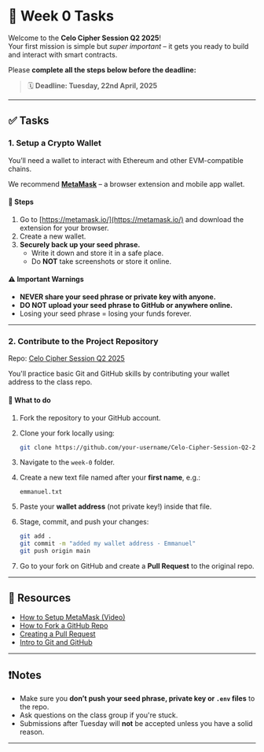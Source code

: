 # 🚀 Week 0 Tasks

Welcome to the **Celo Cipher Session Q2 2025**!  
Your first mission is simple but *super important* – it gets you ready to build and interact with smart contracts.

Please **complete all the steps below before the deadline:**

> 🗓️ **Deadline: Tuesday, 22nd April, 2025**

---

## ✅ Tasks

### 1. Setup a Crypto Wallet

You’ll need a wallet to interact with Ethereum and other EVM-compatible chains.

We recommend **[MetaMask](https://metamask.io/)** – a browser extension and mobile app wallet.

#### 🔧 Steps

1. Go to [https://metamask.io/](https://metamask.io/) and download the extension for your browser.
2. Create a new wallet.
3. **Securely back up your seed phrase.**  
   - Write it down and store it in a safe place.  
   - Do **NOT** take screenshots or store it online.

#### ⚠️ Important Warnings

- **NEVER share your seed phrase or private key with anyone.**
- **DO NOT upload your seed phrase to GitHub or anywhere online.**
- Losing your seed phrase = losing your funds forever.

---

### 2. Contribute to the Project Repository

Repo: [Celo Cipher Session Q2 2025](https://github.com/B-rder-ess-Dev-Hub-UNN/Celo-Cipher-Session-Q2-2025)

You'll practice basic Git and GitHub skills by contributing your wallet address to the class repo.

#### 📁 What to do

1. Fork the repository to your GitHub account.
2. Clone your fork locally using:

   ```bash
   git clone https://github.com/your-username/Celo-Cipher-Session-Q2-2025.git
   ```

3. Navigate to the `week-0` folder.
4. Create a new text file named after your **first name**, e.g.:

   ```
   emmanuel.txt
   ```

5. Paste your **wallet address** (not private key!) inside that file.

6. Stage, commit, and push your changes:

   ```bash
   git add .
   git commit -m "added my wallet address - Emmanuel"
   git push origin main
   ```

7. Go to your fork on GitHub and create a **Pull Request** to the original repo.

---

## 🧠 Resources

- [How to Setup MetaMask (Video)](https://youtu.be/G_JiU-6dcu8)
- [How to Fork a GitHub Repo](https://docs.github.com/en/get-started/quickstart/fork-a-repo)
- [Creating a Pull Request](https://docs.github.com/en/pull-requests)
- [Intro to Git and GitHub](https://product.hubspot.com/blog/git-and-github-tutorial-for-beginners)

---

## ❗️Notes

- Make sure you **don’t push your seed phrase, private key or `.env` files** to the repo.
- Ask questions on the class group if you're stuck.
- Submissions after Tuesday will **not** be accepted unless you have a solid reason.

---
